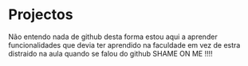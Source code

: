 # Projectos

Não entendo nada de github desta forma estou aqui a aprender funcionalidades que devia ter aprendido na faculdade em vez de estra distraido na aula quando se falou do github SHAME ON ME !!!!

